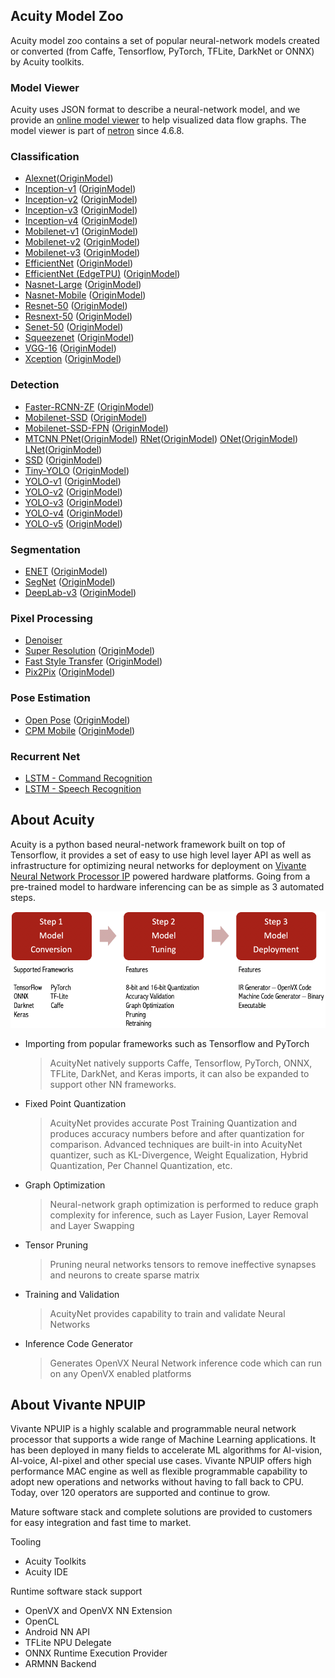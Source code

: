 ## Acuity Model Zoo

Acuity model zoo contains a set of popular neural-network models created or converted (from Caffe, Tensorflow, PyTorch, TFLite, DarkNet or ONNX) by Acuity toolkits.

### Model Viewer
Acuity uses JSON format to describe a neural-network model, and we provide an [online model viewer](https://verisilicon.github.io/acuity-models/viewer/index.html) to help visualized data flow graphs. The model viewer is part of [netron](https://github.com/lutzroeder/netron) since 4.6.8.

### Classification
 - [Alexnet][]([OriginModel][OriginAlexnet])
 - [Inception-v1][] ([OriginModel][OriginInception-v1])
 - [Inception-v2][] ([OriginModel][OriginInception-v2])
 - [Inception-v3][] ([OriginModel][OriginInception-v3])
 - [Inception-v4][] ([OriginModel][OriginInception-v4])
 - [Mobilenet-v1][] ([OriginModel][OriginMobilenet-v1])
 - [Mobilenet-v2][] ([OriginModel][OriginMobilenet-v2])
 - [Mobilenet-v3][] ([OriginModel][OriginMobilenet-v3])
 - [EfficientNet][] ([OriginModel][OriginEfficientNet])
 - [EfficientNet (EdgeTPU)][] ([OriginModel][OriginEfficientNet-EdgeTPU])
 - [Nasnet-Large][] ([OriginModel][OriginNasnet-Large])
 - [Nasnet-Mobile][] ([OriginModel][OriginNasnet-Mobile])
 - [Resnet-50][] ([OriginModel][OriginResnet-50])
 - [Resnext-50][] ([OriginModel][OriginResnext-50])
 - [Senet-50][] ([OriginModel][OriginSenet-50])
 - [Squeezenet][] ([OriginModel][OriginSqueezenet])
 - [VGG-16][] ([OriginModel][OriginVGG-16])
 - [Xception][] ([OriginModel][OriginXception])

### Detection
 - [Faster-RCNN-ZF][] ([OriginModel][OriginFaster-RCNN-ZF])
 - [Mobilenet-SSD][] ([OriginModel][OriginMobilenet-SSD])
 - [Mobilenet-SSD-FPN][] ([OriginModel][OriginMobilenet-SSD-FPN])
 - [MTCNN PNet][]([OriginModel][OriginMTCNN PNet]) [RNet][]([OriginModel][OriginRNet]) [ONet][]([OriginModel][OriginONet]) [LNet][]([OriginModel][OriginLNet])
 - [SSD][] ([OriginModel][OriginSSD])
 - [Tiny-YOLO][] ([OriginModel][OriginTiny-YOLO])
 - [YOLO-v1][] ([OriginModel][OriginYOLO-v1])
 - [YOLO-v2][] ([OriginModel][OriginYOLO-v2])
 - [YOLO-v3][] ([OriginModel][OriginYOLO-v3])
 - [YOLO-v4][] ([OriginModel][OriginYOLO-v4])
 - [YOLO-v5][] ([OriginModel][OriginYOLO-v5])

### Segmentation
 - [ENET][] ([OriginModel][OriginENET])
 - [SegNet][] ([OriginModel][OriginSegNet])
 - [DeepLab-v3][] ([OriginModel][OriginDeepLab-v3])

### Pixel Processing
 - [Denoiser][] 
 - [Super Resolution][] ([OriginModel][OriginSuper Resolution])
 - [Fast Style Transfer][] ([OriginModel][OriginFast Style Transfer])
 - [Pix2Pix][] ([OriginModel][OriginPix2Pix])

### Pose Estimation
 - [Open Pose][] ([OriginModel][OriginOpen Pose])
 - [CPM Mobile][] ([OriginModel][OriginCPM Mobile])

### Recurrent Net
 - [LSTM - Command Recognition][]
 - [LSTM - Speech Recognition][]

## About Acuity

Acuity is a python based neural-network framework built on top of Tensorflow, it provides a set of easy to use high level layer API as well as infrastructure for optimizing neural networks for deployment on [Vivante Neural Network Processor IP](http://www.verisilicon.com/en/IPPortfolio/VivanteNPUIP) powered hardware platforms. Going from a pre-trained model to hardware inferencing can be as simple as 3 automated steps.

![Acuity Workflow](/docs/acuity_123.png)


 - Importing from popular frameworks such as Tensorflow and PyTorch

   > AcuityNet natively supports Caffe, Tensorflow, PyTorch, ONNX, TFLite, DarkNet, and Keras imports, it can also be expanded to support other NN frameworks.  

 - Fixed Point Quantization

   > AcuityNet provides accurate Post Training Quantization and produces accuracy numbers before and after quantization for comparison. Advanced techniques are built-in into AcuityNet quantizer, such as KL-Divergence, Weight Equalization, Hybrid Quantization, Per Channel Quantization, etc.

 - Graph Optimization  

   > Neural-network graph optimization is performed to reduce graph complexity for inference, such as Layer Fusion, Layer Removal and Layer Swapping  

 - Tensor Pruning  

   > Pruning neural networks tensors to remove ineffective synapses and neurons to create sparse matrix  

 - Training and Validation  

   > AcuityNet provides capability to train and validate Neural Networks

 - Inference Code Generator  

   > Generates OpenVX Neural Network inference code which can run on any OpenVX enabled platforms  

## About Vivante NPUIP

Vivante NPUIP is a highly scalable and programmable neural network processor that supports a wide range of Machine Learning applications. It has been deployed in many fields to accelerate ML algorithms for AI-vision, AI-voice, AI-pixel and other special use cases. Vivante NPUIP offers high performance MAC engine as well as flexible programmable capability to adopt new operations and networks without having to fall back to CPU. Today, over 120 operators are supported and continue to grow.

Mature software stack and complete solutions are provided to customers for easy integration and fast time to market. 

Tooling
 - Acuity Toolkits
 - Acuity IDE

Runtime software stack support
 - OpenVX and OpenVX NN Extension
 - OpenCL
 - Android NN API
 - TFLite NPU Delegate
 - ONNX Runtime Execution Provider
 - ARMNN Backend

[Alexnet]: https://verisilicon.github.io/acuity-models/viewer/?url=../models/alexnet/alexnet.json
[Inception-v1]: https://verisilicon.github.io/acuity-models/viewer/?url=../models/inception_v1/inception_v1.json
[Inception-v2]: https://verisilicon.github.io/acuity-models/viewer/?url=../models/inception_v2/inception_v2.json
[Inception-v3]: https://verisilicon.github.io/acuity-models/viewer/?url=../models/inception_v3/inception_v3.json
[Inception-v4]: https://verisilicon.github.io/acuity-models/viewer/?url=../models/inception_v4/inception_v4.json
[Mobilenet-v1]: https://verisilicon.github.io/acuity-models/viewer/?url=../models/mobilenet_v1/mobilenet_v1.json
[Mobilenet-v2]: https://verisilicon.github.io/acuity-models/viewer/?url=../models/mobilenet_v2/mobilenet_v2.json
[Mobilenet-v3]: https://verisilicon.github.io/acuity-models/viewer/?url=../models/mobilenet_v3/mobilenet_v3.json
[EfficientNet]: https://verisilicon.github.io/acuity-models/viewer/?url=../models/efficientnet_b0/efficientnet_b0.json
[EfficientNet (EdgeTPU)]: https://verisilicon.github.io/acuity-models/viewer/?url=../models/efficientnet_edgetpu/efficientnet_edgetpu.json
[Nasnet-Large]: https://verisilicon.github.io/acuity-models/viewer/?url=../models/nasnet_large/nasnet_large.json
[Nasnet-Mobile]: https://verisilicon.github.io/acuity-models/viewer/?url=../models/nasnet_mobile/nasnet_mobile.json
[Resnet-50]: https://verisilicon.github.io/acuity-models/viewer/?url=../models/resnet50/resnet50.json
[Resnext-50]: https://verisilicon.github.io/acuity-models/viewer/?url=../models/resnext50/resnext50.json
[Senet-50]: https://verisilicon.github.io/acuity-models/viewer/?url=../models/senet50/senet50.json
[Squeezenet]: https://verisilicon.github.io/acuity-models/viewer/?url=../models/squeezenet/squeezenet.json
[VGG-16]: https://verisilicon.github.io/acuity-models/viewer/?url=../models/vgg16/vgg16.json
[Xception]: https://verisilicon.github.io/acuity-models/viewer/?url=../models/xception/xception.json
[Faster-RCNN-ZF]: https://verisilicon.github.io/acuity-models/viewer/?url=../models/faster_rcnn_zf/faster_rcnn_zf.json
[Mobilenet-SSD]: https://verisilicon.github.io/acuity-models/viewer/?url=../models/mobilenet_ssd/mobilenet_ssd.json
[Mobilenet-SSD-FPN]: https://verisilicon.github.io/acuity-models/viewer/?url=../models/mobilenet_ssd_fpn/mobilenet_ssd_fpn.json
[MTCNN PNet]: https://verisilicon.github.io/acuity-models/viewer/?url=../models/mtcnn/mtcnn_pnet.json 
[RNet]: https://verisilicon.github.io/acuity-models/viewer/?url=../models/mtcnn/mtcnn_rnet.json
[ONet]: https://verisilicon.github.io/acuity-models/viewer/?url=../models/mtcnn/mtcnn_onet.json
[LNet]: https://verisilicon.github.io/acuity-models/viewer/?url=../models/mtcnn/mtcnn_lnet.json
[SSD]: https://verisilicon.github.io/acuity-models/viewer/?url=../models/ssd/ssd.json 
[Tiny-YOLO]: https://verisilicon.github.io/acuity-models/viewer/?url=../models/tiny_yolo/tiny_yolo.json
[YOLO-v1]: https://verisilicon.github.io/acuity-models/viewer/?url=../models/yolo_v1/yolo_v1.json
[YOLO-v2]: https://verisilicon.github.io/acuity-models/viewer/?url=../models/yolo_v2/yolo_v2.json
[YOLO-v3]: https://verisilicon.github.io/acuity-models/viewer/?url=../models/yolo_v3/yolo_v3.json
[YOLO-v4]: https://verisilicon.github.io/acuity-models/viewer/?url=../models/yolo_v4/yolo_v4.json
[YOLO-v5]: https://verisilicon.github.io/acuity-models/viewer/?url=../models/yolo_v5/yolo_v5.json
[ENET]: https://verisilicon.github.io/acuity-models/viewer/?url=../models/enet/enet.json
[SegNet]: https://verisilicon.github.io/acuity-models/viewer/?url=../models/segnet/segnet.json
[DeepLab-v3]: https://verisilicon.github.io/acuity-models/viewer/?url=../models/deeplab_v3/deeplab_v3.json
[Denoiser]: https://verisilicon.github.io/acuity-models/viewer/?url=../models/denoise/denoise.json
[Super Resolution]: https://verisilicon.github.io/acuity-models/viewer/?url=../models/vdsr/vdsr.json
[Fast Style Transfer]: https://verisilicon.github.io/acuity-models/viewer/?url=../models/fast_style_transfer/fast_style_transfer.json
[Pix2Pix]: https://verisilicon.github.io/acuity-models/viewer/?url=../models/pix2pix/pix2pix.json
[Open Pose]: https://verisilicon.github.io/acuity-models/viewer/?url=../models/open_pose/open_pose.json
[CPM Mobile]: https://verisilicon.github.io/acuity-models/viewer/?url=../models/cpm/cpm.json
[LSTM - Command Recognition]: https://verisilicon.github.io/acuity-models/viewer/?url=../models/lstm/lstm.json
[LSTM - Speech Recognition]: https://verisilicon.github.io/acuity-models/viewer/?url=../models/deepspeech2/deepspeech2.json

[OriginAlexNet]: https://github.com/BVLC/caffe/tree/master/models/bvlc_alexnet
[OriginInception-v1]: http://download.tensorflow.org/models/inception_v1_2016_08_28.tar.gz
[OriginInception-v2]: http://download.tensorflow.org/models/inception_v2_2016_08_28.tar.gz
[OriginInception-v3]: http://download.tensorflow.org/models/inception_v3_2016_08_28.tar.gz
[OriginInception-v4]: http://download.tensorflow.org/models/inception_v4_2016_09_09.tar.gz
[OriginMobilenet-v1]: http://download.tensorflow.org/models/mobilenet_v1_2018_02_22/mobilenet_v1_1.0_224.tgz
[OriginMobilenet-v2]: https://storage.googleapis.com/mobilenet_v2/checkpoints/mobilenet_v2_1.0_224.tgz
[OriginMobilenet-v3]: https://storage.googleapis.com/mobilenet_v3/checkpoints/v3-large_224_1.0_float.tgz
[OriginEfficientNet]: https://storage.googleapis.com/cloud-tpu-checkpoints/efficientnet/ckpts/efficientnet-b0.tar.gz
[OriginEfficientNet-EdgeTPU]: https://github.com/tensorflow/tpu/tree/master/models/official/efficientnet/edgetpu
[OriginNasnet-Large]: https://storage.googleapis.com/download.tensorflow.org/models/nasnet-a_large_04_10_2017.tar.gz
[OriginNasnet-Mobile]: https://storage.googleapis.com/download.tensorflow.org/models/nasnet-a_mobile_04_10_2017.tar.gz
[OriginResnet-50]: http://download.tensorflow.org/models/resnet_v1_50_2016_08_28.tar.gz
[OriginResnext-50]: https://dl.fbaipublicfiles.com/resnext/imagenet_models/resnext_50_32x4d.t7
[OriginSenet-50]: https://github.com/hujie-frank/SENet
[OriginSqueezenet]: https://github.com/BVLC/caffe/wiki/Model-Zoo#squeezenet-alexnet-level-accuracy-with-50x-fewer-parameters
[OriginVGG-16]: http://download.tensorflow.org/models/vgg_16_2016_08_28.tar.gz
[OriginXception]: https://drive.google.com/file/d/1sJCRDhaNaJAnouKKulB3YO8Hu3q91KjP/view?usp=sharing
[OriginFaster-RCNN-ZF]: https://github.com/rbgirshick/fast-rcnn#extra-downloads
[OriginMobilenet-SSD]: http://download.tensorflow.org/models/object_detection/ssd_mobilenet_v1_coco_2018_01_28.tar.gz
[OriginMobilenet-SSD-FPN]: http://download.tensorflow.org/models/object_detection/ssd_mobilenet_v1_fpn_shared_box_predictor_640x640_coco14_sync_2018_07_03.tar.gz
[OriginMTCNN PNet]: https://github.com/imistyrain/MTCNN/tree/master/model/caffe
[OriginRNet]: https://github.com/imistyrain/MTCNN/tree/master/model/caffe
[OriginONet]: https://github.com/imistyrain/MTCNN/tree/master/model/caffe
[OriginLNet]: https://github.com/imistyrain/MTCNN/tree/master/model/caffe
[OriginSSD]: https://github.com/weiliu89/caffe/tree/ssd#models
[OriginTiny-YOLO]: https://drive.google.com/file/d/14-5ZojD1HSgMKnv6_E3WUcBPxaVm52X2/view?usp=sharing
[OriginYOLO-v1]: https://pjreddie.com/media/files/yolov1.weights
[OriginYOLO-v2]: https://pjreddie.com/media/files/yolov2.weights
[OriginYOLO-v3]: https://pjreddie.com/media/files/yolov3.weights
[OriginYOLO-v4]: https://github.com/AlexeyAB/darknet/#pre-trained-models
[OriginYOLO-v5]: https://github.com/ultralytics/yolov5/releases/download/v3.0/yolov5s.pt
[OriginENET]: https://github.com/TimoSaemann/ENet
[OriginSegNet]: https://github.com/BVLC/caffe/wiki/Model-Zoo#segnet-and-bayesian-segnet
[OriginDeepLab-v3]: https://github.com/tensorflow/models/tree/master/research/deeplab
[OriginSuper Resolution]: https://github.com/tegg89/SRCNN-Tensorflow/tree/master/checkpoint/srcnn_21
[OriginFast Style Transfer]: https://drive.google.com/drive/folders/0B9jhaT37ydSyRk9UX0wwX3BpMzQ?usp=sharing
[OriginPix2Pix]: https://github.com/affinelayer/pix2pix-tensorflow
[OriginOpen Pose]: https://github.com/CMU-Perceptual-Computing-Lab/openpose
[OriginCPM Mobile]: https://drive.google.com/open?id=1gOwBY5puCusYPCQaPcEUMmQtPnGHCPyl
[OriginLSTM - Speech Recognition]: https://github.com/tensorflow/models/tree/master/research/deep_speech
